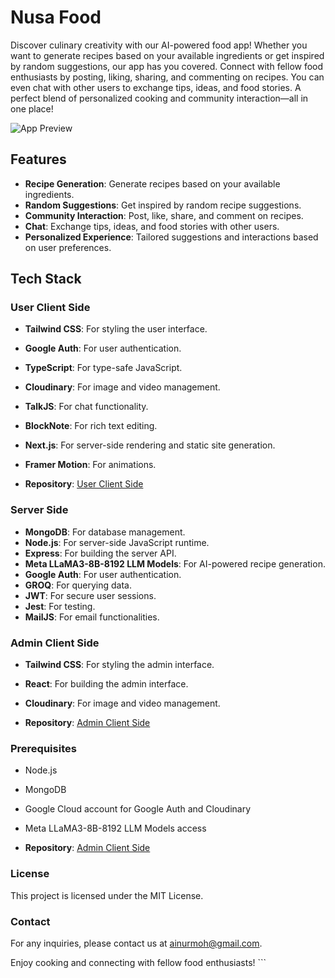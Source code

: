 # Nusa Food

Discover culinary creativity with our AI-powered food app! Whether you want to generate recipes based on your available ingredients or get inspired by random suggestions, our app has you covered. Connect with fellow food enthusiasts by posting, liking, sharing, and commenting on recipes. You can even chat with other users to exchange tips, ideas, and food stories. A perfect blend of personalized cooking and community interaction—all in one place!

![App Preview](/Users/rofiq/Documents/H8/Bootcamp/p3/NusaFoods/nusaFoodProfile/profile/assets/ezgif.com-animated-gif-maker.gif)

## Features

-   **Recipe Generation**: Generate recipes based on your available ingredients.
-   **Random Suggestions**: Get inspired by random recipe suggestions.
-   **Community Interaction**: Post, like, share, and comment on recipes.
-   **Chat**: Exchange tips, ideas, and food stories with other users.
-   **Personalized Experience**: Tailored suggestions and interactions based on user preferences.

## Tech Stack

### User Client Side

-   **Tailwind CSS**: For styling the user interface.
-   **Google Auth**: For user authentication.
-   **TypeScript**: For type-safe JavaScript.
-   **Cloudinary**: For image and video management.
-   **TalkJS**: For chat functionality.
-   **BlockNote**: For rich text editing.
-   **Next.js**: For server-side rendering and static site generation.
-   **Framer Motion**: For animations.

-   **Repository**: [User Client Side](https://github.com/Nusa-Foods/web-client)

### Server Side

-   **MongoDB**: For database management.
-   **Node.js**: For server-side JavaScript runtime.
-   **Express**: For building the server API.
-   **Meta LLaMA3-8B-8192 LLM Models**: For AI-powered recipe generation.
-   **Google Auth**: For user authentication.
-   **GROQ**: For querying data.
-   **JWT**: For secure user sessions.
-   **Jest**: For testing.
-   **MailJS**: For email functionalities.

### Admin Client Side

-   **Tailwind CSS**: For styling the admin interface.
-   **React**: For building the admin interface.
-   **Cloudinary**: For image and video management.

-   **Repository**: [Admin Client Side](https://github.com/Nusa-Foods/admin-web-client)

### Prerequisites

-   Node.js
-   MongoDB
-   Google Cloud account for Google Auth and Cloudinary
-   Meta LLaMA3-8B-8192 LLM Models access

-   **Repository**: [Admin Client Side](https://github.com/Nusa-Foods/main-server)

### License

This project is licensed under the MIT License.

### Contact

For any inquiries, please contact us at ainurmoh@gmail.com.

Enjoy cooking and connecting with fellow food enthusiasts! ```
